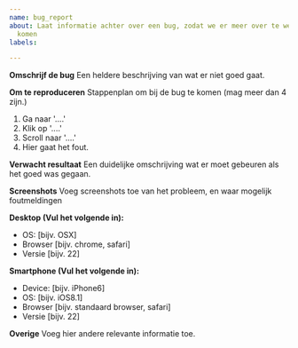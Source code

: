 ```yaml
---
name: bug_report
about: Laat informatie achter over een bug, zodat we er meer over te weten kunnen
  komen
labels: 

---
```


**Omschrijf de bug**
Een heldere beschrijving van wat er niet goed gaat.

**Om te reproduceren**
Stappenplan om bij de bug te komen (mag meer dan 4 zijn.)
1. Ga naar '....'
2. Klik op '....'
3. Scroll naar '....'
4. Hier gaat het fout.

**Verwacht resultaat**
Een duidelijke omschrijving wat er moet gebeuren als het goed was gegaan.

**Screenshots**
Voeg screenshots toe van het probleem, en waar mogelijk foutmeldingen

**Desktop (Vul het volgende in):**
 - OS: [bijv. OSX]
 - Browser [bijv. chrome, safari]
 - Versie [bijv. 22]

**Smartphone (Vul het volgende in):**
 - Device: [bijv. iPhone6]
 - OS: [bijv. iOS8.1]
 - Browser [bijv. standaard browser, safari]
 - Versie [bijv. 22]

**Overige**
Voeg hier andere relevante informatie toe.
